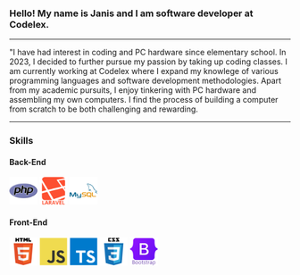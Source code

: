 ### Hello! My name is Janis and I am software developer at Codelex.
---
"I have had  interest in coding and PC hardware since elementary school. In 2023, I decided to further pursue my passion by taking up coding classes.
I am currently working at Codelex where I expand my knowlege of various programming languages and software development methodologies. 
Apart from my academic pursuits, I enjoy tinkering with PC hardware and assembling my own computers.
I find the process of building a computer from scratch to be both challenging and rewarding.

---
### Skills

#### Back-End
<div>
 <img src="https://github.com/devicons/devicon/blob/master/icons/php/php-original.svg" alt="php logo" width="50" height="50" />
<img src="https://github.com/devicons/devicon/blob/master/icons/laravel/laravel-plain-wordmark.svg" alt="laravel logo" width="50" height "50"/> 
<img src="https://github.com/devicons/devicon/blob/master/icons/mysql/mysql-original-wordmark.svg" alt="mysql logo" width="50" height="50" />
</div>

#### Front-End
<div>
 <img src="https://github.com/devicons/devicon/blob/master/icons/html5/html5-original-wordmark.svg" alt="php logo" width="50" height="50" />
<img src="https://github.com/devicons/devicon/blob/master/icons/javascript/javascript-original.svg" alt="laravel logo" width="50" height "50"/> 
<img src="https://github.com/devicons/devicon/blob/master/icons/typescript/typescript-original.svg" alt="mysql logo" width="50" height="50" />
 <img src="https://github.com/devicons/devicon/blob/master/icons/css3/css3-original-wordmark.svg" alt="php logo" width="50" height="50" />
<img src="https://github.com/devicons/devicon/blob/master/icons/bootstrap/bootstrap-original-wordmark.svg" alt="laravel logo" width="50" height "50"/> 
</div>





